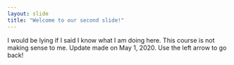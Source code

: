 ```yaml
---
layout: slide
title: "Welcome to our second slide!"
---
```

I would be lying if I said I know what I am doing here. This course is not making sense to me. Update made on May 1, 2020. 
Use the left arrow to go back!
